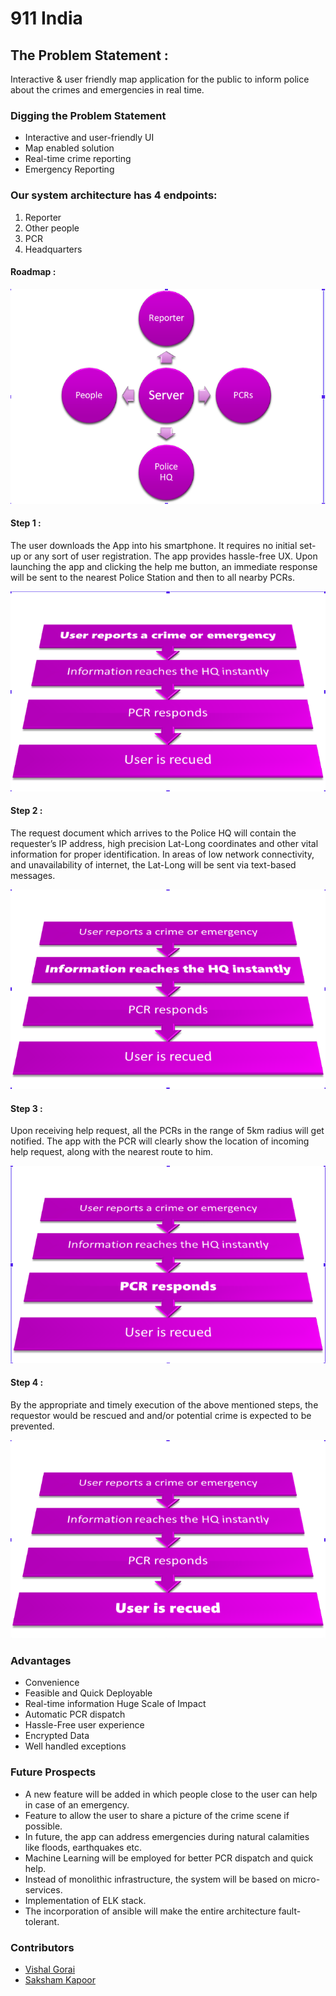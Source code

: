 # 911 India

## The Problem Statement :
Interactive & user friendly map application
for the public to inform police about the
crimes and emergencies in real time.

### Digging the Problem Statement
* Interactive and user-friendly UI
* Map enabled solution
* Real-time crime reporting
* Emergency Reporting

### Our system architecture has 4 endpoints:
1. Reporter
2. Other people
3. PCR
4. Headquarters


#### Roadmap :
![endpoints](/images/1.png)

#### Step 1 :
The user downloads the App into his
smartphone.
It requires no initial set-up or any sort of
user registration. The app provides
hassle-free UX.
Upon launching the app and clicking
the help me button, an immediate
response will be sent to the nearest
Police Station and then to all nearby
PCRs.

![endpoints](/images/2.png)

#### Step 2 :
The request document which arrives to
the Police HQ will contain the
requester’s IP address, high precision
Lat-Long coordinates and other vital
information for proper identification.
In areas of low network connectivity,
and unavailability of internet, the
Lat-Long will be sent via text-based
messages.

![endpoints](/images/3.png)

#### Step 3 :
Upon receiving help request, all the
PCRs in the range of 5km radius will
get notified.
The app with the PCR will clearly show
the location of incoming help request,
along with the nearest route to him.

![endpoints](/images/4.png)


#### Step 4 :
By the appropriate and timely
execution of the above mentioned
steps, the requestor would be
rescued and and/or potential crime
is expected to be prevented.

![endpoints](/images/5.png)


### Advantages
* Convenience 
* Feasible and Quick Deployable
* Real-time information Huge Scale of Impact
* Automatic PCR dispatch 
* Hassle-Free user experience
* Encrypted Data 
* Well handled exceptions

### Future Prospects

* A new feature will be added in which people close to the user can help in
case of an emergency.
* Feature to allow the user to share a picture of the crime scene if possible.
* In future, the app can address emergencies during natural calamities like
floods, earthquakes etc.
* Machine Learning will be employed for better PCR dispatch and quick help.
* Instead of monolithic infrastructure, the system will be based on
micro-services.
* Implementation of ELK stack.
* The incorporation of ansible will make the entire architecture fault-tolerant.

### Contributors 
- [Vishal Gorai](https://github.com/greyhatlinux)
- [Saksham Kapoor](https://github.com/sk99sk)
